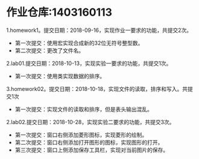 # 作业仓库:1403160113

1.homework1。提交日期：2018-09-16，实现作业一要求的功能，共提交2次。
+ 第一次提交：使用宏实现合成新的32位无符号整型数。<br>
+ 第二次提交：更改了文件名。

2.lab01.提交日期：2018-10-13，实现实验一要求的功能，共提交1次。
+ 第一次提交：使用类实现数据的排序。

3.homework02。提交日期：2018-10-18，实现文件的读取，排序和写入。共提交1次
+ 第一次提交：实现文件的读取和排序，但是表头输出混乱。

2.lab02.提交日期：2018-10-28，实现实验二要求的功能，共提交3次。
+ 第一次提交：窗口右侧添加菱形图标，实现菱形的绘制。
+ 第二次提交：窗口右侧添加打开图形的图标，实现图形的打开。
+ 第三次提交：窗口上侧添加保存工具栏，实现对当前图片的保存。
